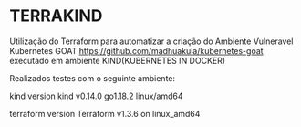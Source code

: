<h1>TERRAKIND</h1>

Utilização do Terraform para automatizar a criação do Ambiente Vulneravel Kubernetes GOAT https://github.com/madhuakula/kubernetes-goat executado em ambiente KIND(KUBERNETES IN DOCKER)

Realizados testes com o seguinte ambiente:

kind version
kind v0.14.0 go1.18.2 linux/amd64

terraform version
Terraform v1.3.6 on linux_amd64
